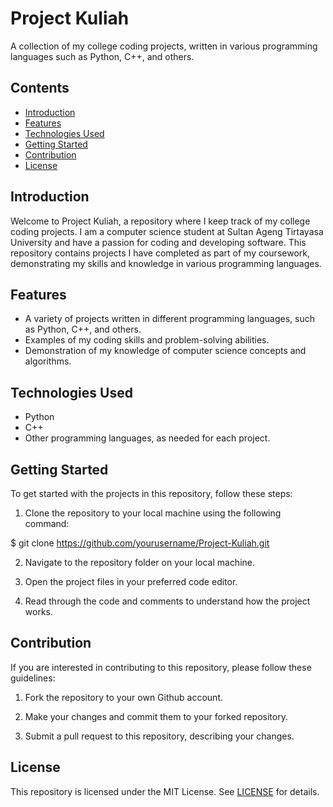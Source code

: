 # Project Kuliah

A collection of my college coding projects, written in various programming languages such as Python, C++, and others.

## Contents

- [Introduction](#introduction)
- [Features](#features)
- [Technologies Used](#technologies-used)
- [Getting Started](#getting-started)
- [Contribution](#contribution)
- [License](#license)

## Introduction

Welcome to Project Kuliah, a repository where I keep track of my college coding projects. I am a computer science student at Sultan Ageng Tirtayasa University and have a passion for coding and developing software. This repository contains projects I have completed as part of my coursework, demonstrating my skills and knowledge in various programming languages.

## Features

- A variety of projects written in different programming languages, such as Python, C++, and others.
- Examples of my coding skills and problem-solving abilities.
- Demonstration of my knowledge of computer science concepts and algorithms.

## Technologies Used

- Python
- C++
- Other programming languages, as needed for each project.

## Getting Started

To get started with the projects in this repository, follow these steps:

1. Clone the repository to your local machine using the following command:

$ git clone https://github.com/yourusername/Project-Kuliah.git

2. Navigate to the repository folder on your local machine.

3. Open the project files in your preferred code editor.

4. Read through the code and comments to understand how the project works.

## Contribution

If you are interested in contributing to this repository, please follow these guidelines:

1. Fork the repository to your own Github account.

2. Make your changes and commit them to your forked repository.

3. Submit a pull request to this repository, describing your changes.

## License

This repository is licensed under the MIT License. See [LICENSE](LICENSE) for details.
